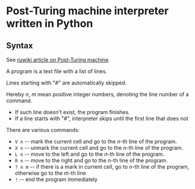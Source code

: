 # Post-Turing machine interpreter written in Python

## Syntax

See [ruwiki article on Post-Turing machine](https://ru.wikipedia.org/wiki/%D0%9C%D0%B0%D1%88%D0%B8%D0%BD%D0%B0_%D0%9F%D0%BE%D1%81%D1%82%D0%B0).

A program is a text file with a list of lines.

Lines starting with "#" are automatically skipped.

Hereby $n$, $m$ mean positive integer numbers, denoting the line number of a command.

* If such line doesn't exist, the program finishes. 
* If a line starts with "#", interpreter skips until the first line that does not

There are various commands:

* `V n` -- mark the current cell and go to the $n$-th line of the program.
* `X n` -- unmark the current cell and go to the $n$-th line of the program.
* `L n` -- move to the left and go to the $n$-th line of the program.
* `R n` -- move to the right and go to the $n$-th line of the program.
* `? n m` -- if there is a mark in current cell, go to $n$-th line of the program, otherwise go to the $m$-th line
* `!` -- end the program immediately
